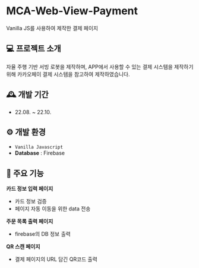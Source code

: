 # MCA-Web-View-Payment
Vanilla JS를 사용하여 제작한 결제 페이지

## 💻 프로젝트 소개
자율 주행 기반 서빙 로봇을 제작하며, APP에서 사용할 수 있는 결제 시스템을 제작하기 위해
카카오페이 결제 시스템을 참고하여 제작하였습니다.

## 🕰️ 개발 기간
- 22.08. ~ 22.10.

## ⚙️ 개발 환경
- ``Vanilla Javascript``
- **Database** : Firebase

## 📌 주요 기능
**카드 정보 입력 페이지**
- 카드 정보 검증
- 페이지 자동 이동을 위한 data 전송

**주문 목록 출력 페이지**
- firebase의 DB 정보 출력

**QR 스캔 페이지**
- 결제 페이지의 URL 담긴 QR코드 출력

